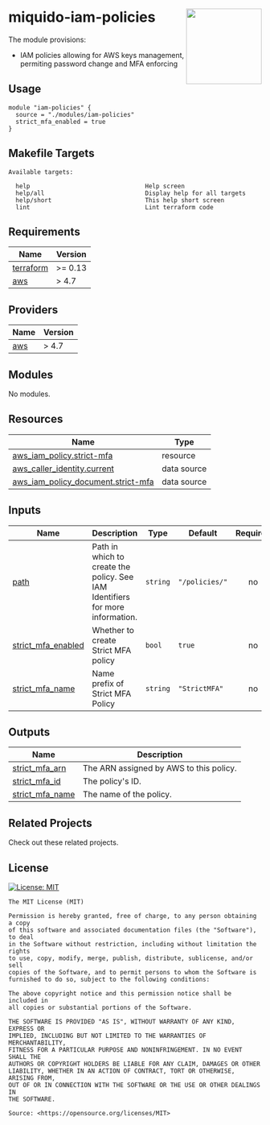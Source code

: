 <!-- markdownlint-disable -->
# miquido-iam-policies <a href="https://miquido.com"><img align="right" src="https://cdn.miquido.dev/miquido-logo.png" width="150" /></a>

<!-- markdownlint-restore -->

<!--




  ** DO NOT EDIT THIS FILE
  **
  ** This file was automatically generated by the `miquido/build-harness`.
  ** 1) Make all changes to `README.yaml`
  ** 2) Run `make init` (you only need to do this once)
  ** 3) Run`make readme` to rebuild this file.
  **
  **





-->

The module provisions:

- IAM policies allowing for AWS keys management, permiting password change and MFA enforcing






## Usage

```hcl
module "iam-policies" {
  source = "./modules/iam-policies"
  strict_mfa_enabled = true
}
```






<!-- markdownlint-disable -->
## Makefile Targets
```text
Available targets:

  help                                Help screen
  help/all                            Display help for all targets
  help/short                          This help short screen
  lint                                Lint terraform code

```
<!-- markdownlint-restore -->
<!-- markdownlint-disable -->
## Requirements

| Name | Version |
|------|---------|
| <a name="requirement_terraform"></a> [terraform](#requirement\_terraform) | >= 0.13 |
| <a name="requirement_aws"></a> [aws](#requirement\_aws) | > 4.7 |

## Providers

| Name | Version |
|------|---------|
| <a name="provider_aws"></a> [aws](#provider\_aws) | > 4.7 |

## Modules

No modules.

## Resources

| Name | Type |
|------|------|
| [aws_iam_policy.strict-mfa](https://registry.terraform.io/providers/hashicorp/aws/latest/docs/resources/iam_policy) | resource |
| [aws_caller_identity.current](https://registry.terraform.io/providers/hashicorp/aws/latest/docs/data-sources/caller_identity) | data source |
| [aws_iam_policy_document.strict-mfa](https://registry.terraform.io/providers/hashicorp/aws/latest/docs/data-sources/iam_policy_document) | data source |

## Inputs

| Name | Description | Type | Default | Required |
|------|-------------|------|---------|:--------:|
| <a name="input_path"></a> [path](#input\_path) | Path in which to create the policy. See IAM Identifiers for more information. | `string` | `"/policies/"` | no |
| <a name="input_strict_mfa_enabled"></a> [strict\_mfa\_enabled](#input\_strict\_mfa\_enabled) | Whether to create Strict MFA policy | `bool` | `true` | no |
| <a name="input_strict_mfa_name"></a> [strict\_mfa\_name](#input\_strict\_mfa\_name) | Name prefix of Strict MFA Policy | `string` | `"StrictMFA"` | no |

## Outputs

| Name | Description |
|------|-------------|
| <a name="output_strict_mfa_arn"></a> [strict\_mfa\_arn](#output\_strict\_mfa\_arn) | The ARN assigned by AWS to this policy. |
| <a name="output_strict_mfa_id"></a> [strict\_mfa\_id](#output\_strict\_mfa\_id) | The policy's ID. |
| <a name="output_strict_mfa_name"></a> [strict\_mfa\_name](#output\_strict\_mfa\_name) | The name of the policy. |
<!-- markdownlint-restore -->


## Related Projects

Check out these related projects.



## License

<a href="https://opensource.org/licenses/MIT"><img src="https://img.shields.io/badge/License-MIT-yellow.svg?style=for-the-badge" alt="License: MIT"></a>

```text
The MIT License (MIT)

Permission is hereby granted, free of charge, to any person obtaining a copy
of this software and associated documentation files (the "Software"), to deal
in the Software without restriction, including without limitation the rights
to use, copy, modify, merge, publish, distribute, sublicense, and/or sell
copies of the Software, and to permit persons to whom the Software is
furnished to do so, subject to the following conditions:

The above copyright notice and this permission notice shall be included in
all copies or substantial portions of the Software.

THE SOFTWARE IS PROVIDED "AS IS", WITHOUT WARRANTY OF ANY KIND, EXPRESS OR
IMPLIED, INCLUDING BUT NOT LIMITED TO THE WARRANTIES OF MERCHANTABILITY,
FITNESS FOR A PARTICULAR PURPOSE AND NONINFRINGEMENT. IN NO EVENT SHALL THE
AUTHORS OR COPYRIGHT HOLDERS BE LIABLE FOR ANY CLAIM, DAMAGES OR OTHER
LIABILITY, WHETHER IN AN ACTION OF CONTRACT, TORT OR OTHERWISE, ARISING FROM,
OUT OF OR IN CONNECTION WITH THE SOFTWARE OR THE USE OR OTHER DEALINGS IN
THE SOFTWARE.

Source: <https://opensource.org/licenses/MIT>
```
